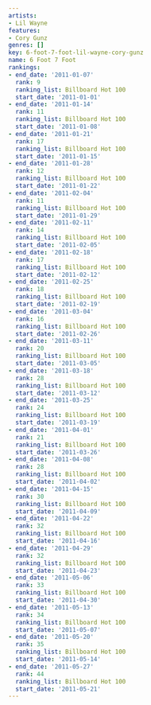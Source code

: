 ```yaml
---
artists:
- Lil Wayne
features:
- Cory Gunz
genres: []
key: 6-foot-7-foot-lil-wayne-cory-gunz
name: 6 Foot 7 Foot
rankings:
- end_date: '2011-01-07'
  rank: 9
  ranking_list: Billboard Hot 100
  start_date: '2011-01-01'
- end_date: '2011-01-14'
  rank: 11
  ranking_list: Billboard Hot 100
  start_date: '2011-01-08'
- end_date: '2011-01-21'
  rank: 17
  ranking_list: Billboard Hot 100
  start_date: '2011-01-15'
- end_date: '2011-01-28'
  rank: 12
  ranking_list: Billboard Hot 100
  start_date: '2011-01-22'
- end_date: '2011-02-04'
  rank: 11
  ranking_list: Billboard Hot 100
  start_date: '2011-01-29'
- end_date: '2011-02-11'
  rank: 14
  ranking_list: Billboard Hot 100
  start_date: '2011-02-05'
- end_date: '2011-02-18'
  rank: 17
  ranking_list: Billboard Hot 100
  start_date: '2011-02-12'
- end_date: '2011-02-25'
  rank: 18
  ranking_list: Billboard Hot 100
  start_date: '2011-02-19'
- end_date: '2011-03-04'
  rank: 16
  ranking_list: Billboard Hot 100
  start_date: '2011-02-26'
- end_date: '2011-03-11'
  rank: 20
  ranking_list: Billboard Hot 100
  start_date: '2011-03-05'
- end_date: '2011-03-18'
  rank: 28
  ranking_list: Billboard Hot 100
  start_date: '2011-03-12'
- end_date: '2011-03-25'
  rank: 24
  ranking_list: Billboard Hot 100
  start_date: '2011-03-19'
- end_date: '2011-04-01'
  rank: 21
  ranking_list: Billboard Hot 100
  start_date: '2011-03-26'
- end_date: '2011-04-08'
  rank: 28
  ranking_list: Billboard Hot 100
  start_date: '2011-04-02'
- end_date: '2011-04-15'
  rank: 30
  ranking_list: Billboard Hot 100
  start_date: '2011-04-09'
- end_date: '2011-04-22'
  rank: 32
  ranking_list: Billboard Hot 100
  start_date: '2011-04-16'
- end_date: '2011-04-29'
  rank: 32
  ranking_list: Billboard Hot 100
  start_date: '2011-04-23'
- end_date: '2011-05-06'
  rank: 33
  ranking_list: Billboard Hot 100
  start_date: '2011-04-30'
- end_date: '2011-05-13'
  rank: 34
  ranking_list: Billboard Hot 100
  start_date: '2011-05-07'
- end_date: '2011-05-20'
  rank: 35
  ranking_list: Billboard Hot 100
  start_date: '2011-05-14'
- end_date: '2011-05-27'
  rank: 44
  ranking_list: Billboard Hot 100
  start_date: '2011-05-21'
---
```


